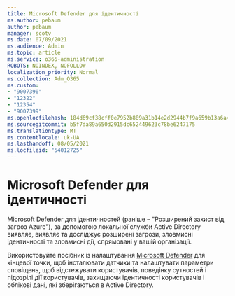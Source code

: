 ```yaml
---
title: Microsoft Defender для ідентичності
ms.author: pebaum
author: pebaum
manager: scotv
ms.date: 07/09/2021
ms.audience: Admin
ms.topic: article
ms.service: o365-administration
ROBOTS: NOINDEX, NOFOLLOW
localization_priority: Normal
ms.collection: Adm_O365
ms.custom:
- "9007390"
- "12322"
- "12354"
- "9007399"
ms.openlocfilehash: 184d69cf38cff0e7952b889a31b14e2d2944b7f9a659b13a6a417c0184557a36
ms.sourcegitcommit: b5f7da89a650d2915dc652449623c78be6247175
ms.translationtype: MT
ms.contentlocale: uk-UA
ms.lasthandoff: 08/05/2021
ms.locfileid: "54012725"
---
```

# <a name="microsoft-defender-for-identity"></a>Microsoft Defender для ідентичності

Microsoft Defender для ідентичностей (раніше – "Розширений захист від загроз Azure"), за допомогою локальної служби Active Directory виявляє, виявляє та досліджує розширені загрози, зловмисні ідентичності та зловмисні дії, спрямовані у вашій організації. 

Використовуйте посібник із налаштування [Microsoft Defender](https://admin.microsoft.com/adminportal/home#/modernonboarding/defenderatpsetup) для кінцевої точки, щоб інсталювати датчики та налаштувати параметри сповіщень, щоб відстежувати користувачів, поведінку сутностей і підозрілі дії користувачів, захищаючи ідентичності користувачів і облікові дані, які зберігаються в Active Directory.
